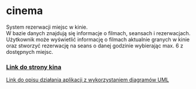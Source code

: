 # cinema
System rezerwacji miejsc w kinie.  
W bazie danych znajdują się informacje o filmach, seansach i rezerwacjach.  
Użytkownik może wyświetlić informację o filmach aktualnie granych w kinie oraz stworzyć rezerwację na seans o danej godzinie wybierając max. 6 z dostępnych miejsc.  
### [Link do strony kina](http://whatever-site.epizy.com/index.html)  
[Link do opisu działania aplikacji z wykorzystaniem diagramów UML](https://sway.office.com/GEGmMEB9YfujCYHX)  
